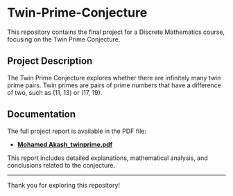 # Twin-Prime-Conjecture

This repository contains the final project for a Discrete Mathematics course, focusing on the Twin Prime Conjecture.

## Project Description

The Twin Prime Conjecture explores whether there are infinitely many twin prime pairs. Twin primes are pairs of prime numbers that have a difference of two, such as (11, 13) or (17, 19).

## Documentation

The full project report is available in the PDF file:

- **[Mohamed Akash_twinprime.pdf](https://github.com/MohamedAkash/Twin-Prime-Conjecture/blob/main/Mohamed%20Akash_twinprime.pdf)**

This report includes detailed explanations, mathematical analysis, and conclusions related to the conjecture.

---

Thank you for exploring this repository!
